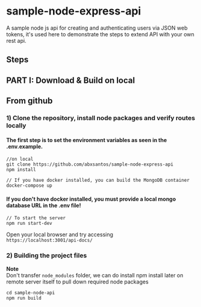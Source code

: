 # sample-node-express-api  
A sample node js api for creating and authenticating users via JSON web tokens, it's used here to demonstrate the steps to extend API with your own rest api.     

## Steps

## PART I: Download & Build on local

## From github
### 1) Clone the repository, install node packages and verify routes locally
#### The first step is to set the environment variables as seen in the .env.example.
``` 
//on local
git clone https://github.com/abxsantos/sample-node-express-api  
npm install
```
```
// If you have docker installed, you can build the MongoDB container
docker-compose up
```
#### If you don't have docker installed, you must provide a local mongo database URL in the .env file!
```
// To start the server
npm run start-dev
```

Open your local browser and try accessing     
`https://localhost:3001/api-docs/`   


### 2) Building the project files

**Note**  
Don't transfer `node_modules` folder, we can do install npm install later on remote server itself to pull down required node packages

```
cd sample-node-api
npm run build
```
